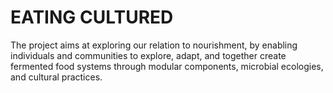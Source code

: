 # EATING CULTURED

The project aims at exploring our relation to nourishment, by enabling individuals and communities to explore, adapt, and together create fermented food systems through modular components, microbial ecologies, and cultural practices.